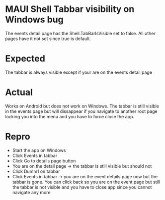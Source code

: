 ﻿# MAUI Shell Tabbar visibility on Windows bug

The events detail page has the Shell.TabBarIsVisible set to false.
All other pages have it not set since true is default.

# Expected

The tabbar is always visible except if your are on the events detail page

# Actual

Works on Android but does not work on Windows. The tabbar is still visible in the events page but will dissappear if you navigate to another root page locking you into the menu and you have to force close the app.

# Repro

- Start the app on Windows
- Click Events in tabbar
- Click Go to details page button
- You are on the detail page -> the tabbar is still visible but should not
- Click Dumm1 on tabbar
- Click Events in tabbar -> you are on the event details page now but the tabbar is gone. You can click back so you are on the event page but still the tabbar is not visible and you have to close app since you cannot navigate any more

